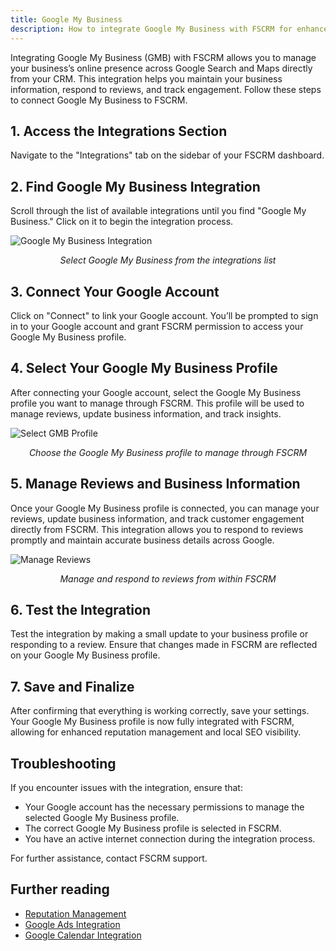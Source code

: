 ```yaml
---
title: Google My Business
description: How to integrate Google My Business with FSCRM for enhanced local search visibility and reputation management.
---
```


Integrating Google My Business (GMB) with FSCRM allows you to manage your business’s online presence across Google Search and Maps directly from your CRM. This integration helps you maintain your business information, respond to reviews, and track engagement. Follow these steps to connect Google My Business to FSCRM.

## 1. Access the Integrations Section

Navigate to the "Integrations" tab on the sidebar of your FSCRM dashboard.

## 2. Find Google My Business Integration

Scroll through the list of available integrations until you find "Google My Business." Click on it to begin the integration process.

![Google My Business Integration](/google-my-business-integration/google-my-business-integration.webp)  
*<p style="text-align: center;">Select Google My Business from the integrations list</p>*

## 3. Connect Your Google Account

Click on "Connect" to link your Google account. You’ll be prompted to sign in to your Google account and grant FSCRM permission to access your Google My Business profile.

## 4. Select Your Google My Business Profile

After connecting your Google account, select the Google My Business profile you want to manage through FSCRM. This profile will be used to manage reviews, update business information, and track insights.

![Select GMB Profile](/google-my-business-integration/select-gmb-profile.webp)  
*<p style="text-align: center;">Choose the Google My Business profile to manage through FSCRM</p>*

## 5. Manage Reviews and Business Information

Once your Google My Business profile is connected, you can manage your reviews, update business information, and track customer engagement directly from FSCRM. This integration allows you to respond to reviews promptly and maintain accurate business details across Google.

![Manage Reviews](/google-my-business-integration/manage-reviews.webp)  
*<p style="text-align: center;">Manage and respond to reviews from within FSCRM</p>*

## 6. Test the Integration

Test the integration by making a small update to your business profile or responding to a review. Ensure that changes made in FSCRM are reflected on your Google My Business profile.

## 7. Save and Finalize

After confirming that everything is working correctly, save your settings. Your Google My Business profile is now fully integrated with FSCRM, allowing for enhanced reputation management and local SEO visibility.

## Troubleshooting

If you encounter issues with the integration, ensure that:
- Your Google account has the necessary permissions to manage the selected Google My Business profile.
- The correct Google My Business profile is selected in FSCRM.
- You have an active internet connection during the integration process.

For further assistance, contact FSCRM support.

## Further reading

- [Reputation Management](/guides/reputation-management)
- [Google Ads Integration](/guides/google-ads)
- [Google Calendar Integration](/guides/google-calendar)
